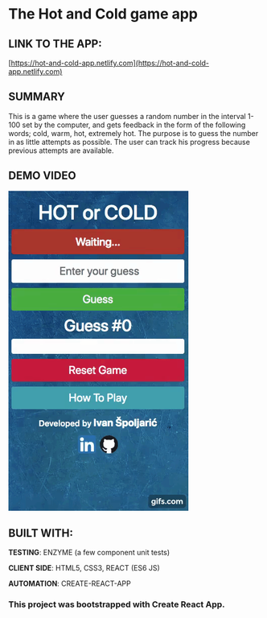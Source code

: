 # The Hot and Cold game app
## LINK TO THE APP:
[https://hot-and-cold-app.netlify.com](https://hot-and-cold-app.netlify.com)

## SUMMARY
This is a game where the user guesses a random number in the interval 1-100 set by the computer, and gets feedback in the form of the following words; cold, warm, hot, extremely hot.
The purpose is to guess the number in as little attempts as possible.
The user can track his progress because previous attempts are available.

## DEMO VIDEO
![Demo video](demo.gif)

## BUILT WITH:

**TESTING**: ENZYME (a few component unit tests)

**CLIENT SIDE**: HTML5, CSS3, REACT (ES6 JS)

**AUTOMATION**: CREATE-REACT-APP


### This project was bootstrapped with Create React App.

